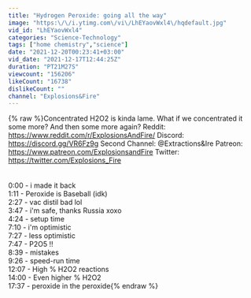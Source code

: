 ```yaml
---
title: "Hydrogen Peroxide: going all the way"
image: "https:\/\/i.ytimg.com\/vi\/LhEYaovWxl4\/hqdefault.jpg"
vid_id: "LhEYaovWxl4"
categories: "Science-Technology"
tags: ["home chemistry","science"]
date: "2021-12-20T00:23:41+03:00"
vid_date: "2021-12-17T12:44:25Z"
duration: "PT21M27S"
viewcount: "156206"
likeCount: "16738"
dislikeCount: ""
channel: "Explosions&Fire"
---
```

{% raw %}Concentrated H2O2 is kinda lame. What if we concentrated it some more? And then some more again? Reddit: <a rel="nofollow" target="blank" href="https://www.reddit.com/r/ExplosionsAndFire/">https://www.reddit.com/r/ExplosionsAndFire/</a> Discord: <a rel="nofollow" target="blank" href="https://discord.gg/VR6Fz9g">https://discord.gg/VR6Fz9g</a> Second Channel: @Extractions&amp;Ire  Patreon: <a rel="nofollow" target="blank" href="https://www.patreon.com/ExplosionsandFire">https://www.patreon.com/ExplosionsandFire</a> Twitter: <a rel="nofollow" target="blank" href="https://twitter.com/Explosions_Fire">https://twitter.com/Explosions_Fire</a><br /><br /><br />0:00 - i made it back<br />1:11 - Peroxide is Baseball (idk)<br />2:27 - vac distil bad lol<br />3:47 - i'm safe, thanks Russia xoxo<br />4:24 - setup time<br />7:10 - i'm optimistic <br />7:27 - less optimistic <br />7:47 - P2O5 !!<br />8:39 - mistakes<br />9:26 - speed-run time<br />12:07 - High % H2O2 reactions<br />14:00 - Even higher % H2O2<br />17:37 - peroxide in the peroxide{% endraw %}
